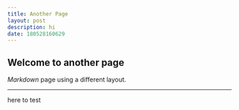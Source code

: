 ```yaml
---
title: Another Page
layout: post
description: hi
date: 180528160629
---
```

## Welcome to another page

_Markdown_ page using a different layout.          

---         
here to test
